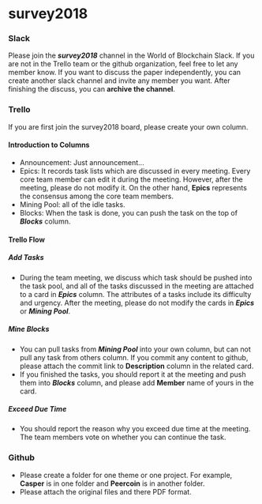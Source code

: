 # survey2018

### Slack 
Please join the ***survey2018*** channel in the World of Blockchain Slack. If you are not in the Trello team or the github organization, feel free to let any member know. If you want to discuss the paper independently, you can create another slack channel and invite any member you want. After finishing the discuss, you can **archive the channel**.


### Trello
If you are first join the survey2018 board, please create your own column.
#### Introduction to Columns
* Announcement: Just announcement...
* Epics: It records task lists which are discussed in every meeting. Every core team member can edit it during the meeting. However, after the meeting, please do not modify it. On the other hand, **Epics** represents the consensus among the core team members.
* Mining Pool: all of the idle tasks. 
* Blocks: When the task is done, you can push the task on the top of ***Blocks*** column.

#### Trello Flow
##### Add Tasks
* During the team meeting, we discuss which task should be pushed into the task pool, and all of the tasks discussed in the meeting are attached to a card in ***Epics*** column. The attributes of a tasks include its difficulty and urgency. After the meeting, please do not modify the cards in ***Epics*** or ***Mining Pool***. 
##### Mine Blocks
* You can pull tasks from ***Mining Pool*** into your own column, but can not pull any task from others column. If you commit any content to github, please attach the commit link to **Description** column in the related card. 
* If you finished the tasks, you should report it at the meeting and push them into ***Blocks*** column, and please add **Member** name of yours in the card. 
##### Exceed Due Time
* You should report the reason why you exceed due time at the meeting. The team members vote on whether you can continue the task.
### Github
* Please create a folder for one theme or one project. For example, **Casper** is in one folder and **Peercoin** is in another folder.
* Please attach the original files and there PDF format.
